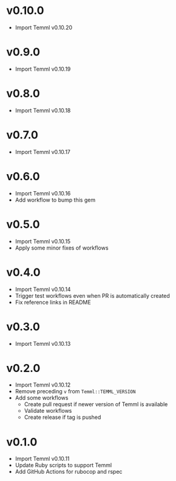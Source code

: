 # v0.10.0

* Import Temml v0.10.20

# v0.9.0

* Import Temml v0.10.19

# v0.8.0

* Import Temml v0.10.18

# v0.7.0

* Import Temml v0.10.17

# v0.6.0

* Import Temml v0.10.16
* Add workflow to bump this gem

# v0.5.0

* Import Temml v0.10.15
* Apply some minor fixes of workflows

# v0.4.0

* Import Temml v0.10.14
* Trigger test workflows even when PR is automatically created
* Fix reference links in README

# v0.3.0

* Import Temml v0.10.13

# v0.2.0

* Import Temml v0.10.12
* Remove preceding `v` from `Temml::TEMML_VERSION`
* Add some workflows
  * Create pull request if newer version of Temml is available
  * Validate workflows
  * Create release if tag is pushed

# v0.1.0

* Import Temml v0.10.11
* Update Ruby scripts to support Temml
* Add GitHub Actions for rubocop and rspec




